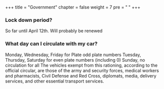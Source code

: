 +++
title = "Government"
chapter = false
weight = 7
pre = "<b> </b>"
+++

### Lock down period?
So far until April 12th. Will probably be renewed

### What day can I circulate with my car?
Monday, Wednesday, Friday for Plate odd plate numbers
Tuesday, Thursday, Saturday for even plate numbers (including 0)
Sunday, no circulation for all
The vehicles exempt from this rationing, according to the official circular, are those of the army and security forces, medical workers and pharmacists, Civil Defense and Red Cross, diplomats, media, delivery services, and other essential transport services.

